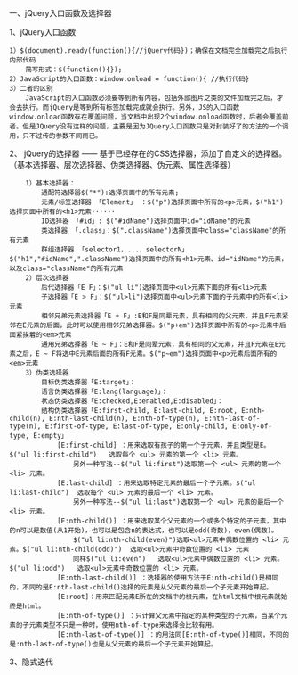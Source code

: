 一、jQuery入口函数及选择器

1、jQuery入口函数 

  	1）$(document).ready(function(){//jQuery代码})；确保在文档完全加载完之后执行内部代码
     	简写形式：$(function(){});
  	2）JavaScript的入口函数：window.onload = function(){ //执行代码}
  	3）二者的区别
  		JavaScript的入口函数必须要等到所有内容，包括外部图片之类的文件加载完之后，才会去执行。而jQuery是等到所有标签加载完成就会执行。另外，JS的入口函数window.onload函数存在覆盖问题，当文档中出现2个window.onload函数时，后者会覆盖前者。但是JQuery没有这样的问题，主要是因为JQuery入口函数只是对封装好了的方法的一个调用，只不过传的参数不同而已。

2、 jQuery的选择器 —— 基于已经存在的CSS选择器，添加了自定义的选择器。（基本选择器、层次选择器、伪类选择器、伪元素、属性选择器）
	
		1）基本选择器：
			通配符选择器$("*"):选择页面中的所有元素;
			元素/标签选择器 「Element」 ：$("p")选择页面中所有的<p>元素，$("h1")选择页面中所有的<h1>元素······
			ID选择器 「#id」: $("#idName")选择页面中id="idName"的元素
			类选择器 「.class」：$(".className")选择页面中class="className"的所有元素
			群组选择器 「selector1，...，selectorN」 $("h1","#idName",".className")选择页面中的所有<h1>元素、id="idName"的元素，以及class="className"的所有元素
		2）层次选择器
			后代选择器「E F」：$("ul li")选择页面中<ul>元素下面的所有<li>元素
			子选择器「E > F」：$("ul>li")选择页面中<ul>元素下面的子元素中的所有<li>元素
			相邻兄弟元素选择器「E + F」:E和F是同辈元素，具有相同的父元素，并且F元素紧邻在E元素的后面，此时可以使用相邻兄弟选择器。$("p+em")选择页面中所有的<p>元素中后面紧挨着的<em>元素
			通用兄弟选择器「E ~ F」：E和F是同辈元素，具有相同的父元素，并且F元素在E元素之后，E ~ F将选中E元素后面的所有F元素。$("p~em")选择页面中<p>元素后面所有的<em>元素
		3）伪类选择器
			目标伪类选择器「E:target」：
			语言伪类选择器「E:lang(language)」：
			状态伪类选择器「E:checked,E:enabled,E:disabled」：
			结构伪类选择器「E:first-child, E:last-child, E:root, E:nth-child(n), E:nth-last-child(n), E:nth-of-type(n), E:nth-last-of-type(n), E:first-of-type, E:last-of-type, E:only-child, E:only-of-type, E:empty」
				[E:first-child] ：用来选取有孩子的第一个子元素，并且类型是E。$("ul li:first-child")	选取每个 <ul> 元素的第一个 <li> 元素。
					另外一种写法--$("ul li:first")选取第一个 <ul> 元素的第一个 <li> 元素。
				[E:last-child] ：用来选取特定元素的最后一个子元素。$("ul li:last-child")	选取每个 <ul> 元素的最后一个 <li> 元素。
					另外一种写法--$("ul li:last")选取第一个 <ul> 元素的最后一个 <li> 元素。
				[E:nth-child()] ：用来选取某个父元素的一个或多个特定的子元素，其中的n可以是数值(从1开始)，也可以是包含n的表达式，也可以是odd(奇数)，even(偶数)。
					$("ul li:nth-child(even)")选取<ul>元素中偶数位置的 <li> 元素。$("ul li:nth-child(odd)")	选取<ul>元素中奇数位置的 <li> 元素
					同样$("ul li:even")	选取<ul>元素中偶数位置的 <li> 元素。$("ul li:odd")	选取<ul>元素中奇数位置的 <li> 元素。
				[E:nth-last-child()] ：选择器的使用方法于E:nth-child()是相同的，不同的是E:nth-last-child()选择的元素是从父元素的最后一个子元素开始算起。
				[E:root]：用来匹配元素E所在的文档中的根元素，在html文档中根元素就始终是html。
				[E:nth-of-type()] ：只计算父元素中指定的某种类型的子元素，当某个元素的子元素类型不只是一种时，使用nth-of-type来选择会比较有用。
				[E:nth-last-of-type()] ：的用法同[E:nth-of-type()]相同，不同的是:nth-last-of-type()也是从父元素的最后一个子元素开始算起。


3、隐式迭代
					



				
			
